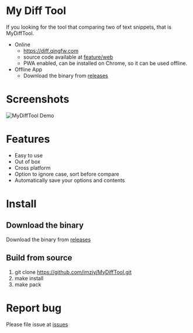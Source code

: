 # My Diff Tool

If you looking for the tool that comparing two of text snippets, that is MyDiffTool.

* Online
  * https://diff.qingfw.com
  * source code available at [feature/web](https://github.com/imzjy/MyDiffTool/tree/feature/web)
  * PWA enabled, can be installed on Chrome, so it can be used offline.
* Offline App
  * Download the binary from [releases](https://github.com/imzjy/MyDiffTool/releases)

# Screenshots

![MyDiffTool Demo](screenshots/MyDiffTool_Demo.gif?raw=true "MyDiffTool Demo")

# Features

- Easy to use
- Out of box
- Cross platform
- Option to ignore case, sort before compare
- Automatically save your options and contents

# Install

## Download the binary

Download the binary from [releases](https://github.com/imzjy/MyDiffTool/releases)

## Build from source

1. git clone https://github.com/imzjy/MyDiffTool.git
2. make install
3. make pack

# Report bug

Please file issue at [issues](https://github.com/imzjy/MyDiffTool/issues/new)
